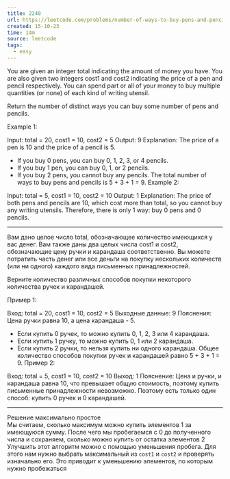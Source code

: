 ```yaml
---
title: 2240
url: https://leetcode.com/problems/number-of-ways-to-buy-pens-and-pencils/description/
created: 15-10-23
time: 14m
source: leetcode
tags:
  - easy
---
```


You are given an integer total indicating the amount of money you have. You are also given two integers cost1 and cost2 indicating the price of a pen and pencil respectively. You can spend part or all of your money to buy multiple quantities (or none) of each kind of writing utensil.

Return the number of distinct ways you can buy some number of pens and pencils.

Example 1:

Input: total = 20, cost1 = 10, cost2 = 5
Output: 9
Explanation: The price of a pen is 10 and the price of a pencil is 5.

- If you buy 0 pens, you can buy 0, 1, 2, 3, or 4 pencils.
- If you buy 1 pen, you can buy 0, 1, or 2 pencils.
- If you buy 2 pens, you cannot buy any pencils.
  The total number of ways to buy pens and pencils is 5 + 3 + 1 = 9.
  Example 2:

Input: total = 5, cost1 = 10, cost2 = 10
Output: 1
Explanation: The price of both pens and pencils are 10, which cost more than total, so you cannot buy any writing utensils. Therefore, there is only 1 way: buy 0 pens and 0 pencils.

---

Вам дано целое число total, обозначающее количество имеющихся у вас денег. Вам также даны два целых числа cost1 и cost2, обозначающие цену ручки и карандаша соответственно. Вы можете потратить часть денег или все деньги на покупку нескольких количеств (или ни одного) каждого вида письменных принадлежностей.

Верните количество различных способов покупки некоторого количества ручек и карандашей.

Пример 1:

Вход: total = 20, cost1 = 10, cost2 = 5
Выходные данные: 9
Пояснения: Цена ручки равна 10, а цена карандаша - 5.

- Если купить 0 ручек, то можно купить 0, 1, 2, 3 или 4 карандаша.
- Если купить 1 ручку, то можно купить 0, 1 или 2 карандаша.
- Если купить 2 ручки, то нельзя купить ни одного карандаша.
  Общее количество способов покупки ручек и карандашей равно 5 + 3 + 1 = 9.
  Пример 2:

Вход: total = 5, cost1 = 10, cost2 = 10
Выход: 1
Пояснение: Цена и ручки, и карандаша равна 10, что превышает общую стоимость, поэтому купить письменные принадлежности невозможно. Поэтому есть только один способ: купить 0 ручек и 0 карандашей.

---

Решение максимально простое  
Мы считаем, сколько максимум можно купить элементов 1 за имеющуюся сумму. После чего мы пробегаемся с 0 до полученного числа и сохраняем, сколько можно купить от остатка элементов 2  
Улучшить этот алгоритм можно с помощью уменьшения пробега. Для этого нам нужно выбрать максимальный
из `cost1` и `cost2` и проверять изначально его. Это приводит к уменьшению элементов, по которым нужно пробежаться
